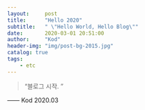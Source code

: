 ```yaml
---
layout:     post
title:      "Hello 2020"
subtitle:   " \"Hello World, Hello Blog\""
date:       2020-03-01 20:51:00
author:     "Kod"
header-img: "img/post-bg-2015.jpg"
catalog: true
tags:
    - etc
---
```


> “블로그 시작. ”

—— Kod 2020.03


